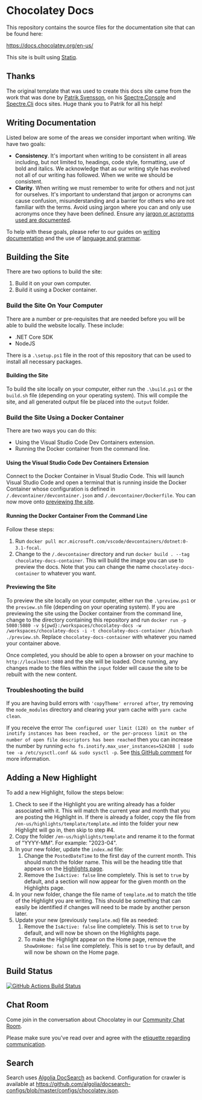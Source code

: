 # Chocolatey Docs

This repository contains the source files for the documentation site that can be found here:

https://docs.chocolatey.org/en-us/

This site is built using [Statiq](https://statiq.dev/).

## Thanks

The original template that was used to create this docs site came from the work that was done by [Patrik Svensson](https://github.com/patriksvensson), on his [Spectre.Console](https://spectresystems.github.io/spectre.console/) and [Spectre.Cli](https://spectresystems.github.io/spectre.cli/) docs sites. Huge thank you to Patrik for all his help!

## Writing Documentation

Listed below are some of the areas we consider important when writing. We have two goals:

* **Consistency**. It's important when writing to be consistent in all areas including, but not limited to, headings, code style, formatting, use of bold and italics. We acknowledge that as our writing style has evolved not all of our writing has followed. When we write we should be consistent.
* **Clarity**. When writing we must remember to write for others and not just for ourselves. It's important to understand that jargon or acronyms can cause confusion, misunderstanding and a barrier for others who are not familiar with the terms. Avoid using jargon where you can and only use acronyms once they have been defined. Ensure any [jargon or acronyms used are documented](https://docs.chocolatey.org/en-us/information/jargon-buster).

To help with these goals, please refer to our guides on [writing documentation](https://design.chocolatey.org/content-and-marketing/writing-documentation) and the use of [language and grammar](https://design.chocolatey.org/content-and-marketing/language-and-grammar).

## Building the Site

There are two options to build the site:

1. Build it on your own computer.
1. Build it using a Docker container.

### Build the Site On Your Computer

There are a number or pre-requisites that are needed before you will be able to build the website locally.  These include:

* .NET Core SDK
* NodeJS

There is a `.\setup.ps1` file in the root of this repository that can be used to install all necessary packages.

#### Building the Site

To build the site locally on your computer, either run the `.\build.ps1` or the `build.sh` file (depending on your operating system).  This will compile the site, and all generated output file be placed into the `output` folder.

### Build the Site Using a Docker Container

There are two ways you can do this:

* Using the Visual Studio Code Dev Containers extension.
* Running the Docker container from the command line.

#### Using the Visual Studio Code Dev Containers Extension

Connect to the Docker Container in Visual Studio Code. This will launch Visual Studio Code and open a terminal that is running inside the Docker Container whose configuration is defined in `/.devcontainer/devcontainer.json` and `/.devcontainer/Dockerfile`. You can now move onto [previewing the site](#previewing-the-site).

#### Running the Docker Container From the Command Line

Follow these steps:

1. Run `docker pull mcr.microsoft.com/vscode/devcontainers/dotnet:0-3.1-focal`.
1. Change to the `/.devcontainer` directory and run `docker build . --tag chocolatey-docs-container`. This will build the image you can use to preview the docs. Note that you can change the name `chocolatey-docs-container` to whatever you want.

#### Previewing the Site

To preview the site locally on your computer, either run the `.\preview.ps1` or the `preview.sh` file (depending on your operating system). If you are previewing the site using the Docker container from the command line, change to the directory containing this repository and run `docker run -p 5080:5080 -v ${pwd}:/workspaces/chocolatey-docs -w /workspaces/chocolatey-docs -i -t chocolatey-docs-container /bin/bash ./preview.sh`. Replace `chocolatey-docs-container` with whatever you named your container above.

Once completed, you should be able to open a browser on your machine to `http://localhost:5080` and the site will be loaded.  Once running, any changes made to the files within the `input` folder will cause the site to be rebuilt with the new content.

### Troubleshooting the build

If you are having build errors with `'copyTheme' errored after`, try removing the `node_modules` directory and clearing your yarn cache with `yarn cache clean`.

If you receive the error `The configured user limit (128) on the number of inotify instances has been reached, or the per-process limit on the number of open file descriptors has been reached` then you can increase the number by running `echo fs.inotify.max_user_instances=524288 | sudo tee -a /etc/sysctl.conf && sudo sysctl -p`. See [this GitHub comment](https://github.com/dotnet/aspnetcore/issues/8449#issuecomment-512275929) for more information.

## Adding a New Highlight

To add a new Highlight, follow the steps below:

1. Check to see if the Highlight you are writing already has a folder associated with it. This will match the current year and month that you are posting the Highlight in. If there is already a folder, copy the file from `/en-us/highlights/template/template.md` into the folder your new Highlight will go in, then skip to step #4.
1. Copy the folder `/en-us/highlights/template` and rename it to the format of "YYYY-MM". For example: "2023-04".
1. In your new folder, update the `index.md` file:
    1. Change the `PostedDateTime` to the first day of the current month. This should match the folder name. This will be the heading title that appears on the [Highlights page](xref:highlights).
    1. Remove the `IsActive: false` line completely. This is set to `true` by default, and a section will now appear for the given month on the Highlights page.
1. In your new folder, change the file name of `template.md` to match the title of the Highlight you are writing. This should be something that can easily be identified if changes will need to be made by another person later.
1. Update your new (previously `template.md`) file as needed:
    1. Remove the `IsActive: false` line completely. This is set to `true` by default, and will now be shown on the Highlights page.
    1. To make the Highlight appear on the Home page, remove the `ShowOnHome: false` line completely. This is set to `true` by default, and will now be shown on the Home page.

## Build Status

[![GitHub Actions Build Status](https://github.com/chocolatey/docs/workflows/Publish%20Documentation/badge.svg)](https://github.com/chocolatey/docs/actions?query=workflow%3A%22Build+Pull+Request%22)

## Chat Room
Come join in the conversation about Chocolatey in our [Community Chat Room](https://ch0.co/community).

Please make sure you've read over and agree with the [etiquette regarding communication](https://github.com/chocolatey/choco/blob/master/README.md#etiquette-regarding-communication).

## Search

Search uses [Algolia DocSearch](https://docsearch.algolia.com/) as backend.
Configuration for crawler is available at https://github.com/algolia/docsearch-configs/blob/master/configs/chocolatey.json.